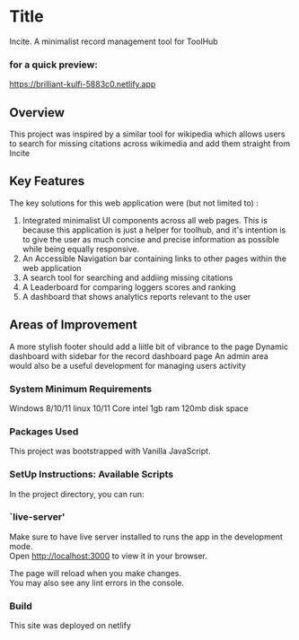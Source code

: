 # Title

Incite. A minimalist record management tool for ToolHub

### for a quick preview:

https://brilliant-kulfi-5883c0.netlify.app

## Overview

This project was inspired by a similar tool for wikipedia which allows users to search for missing citations
across wikimedia and add them straight from Incite

## Key Features

The key solutions for this web application were (but not limited to) :

1. Integrated minimalist UI components across all web pages. This is because this application is just a helper for toolhub, and it's intention is to give the user as much concise and precise information as possible while being equally responsive.
2. An Accessible Navigation bar containing links to other pages within the web application
3. A search tool for searching and addiing missing citations
4. A Leaderboard for comparing loggers scores and ranking
5. A dashboard that shows analytics reports relevant to the user

## Areas of Improvement

A more stylish footer should add a liitle bit of vibrance to the page
Dynamic dashboard with sidebar for the record dashboard page
An admin area would also be a useful development for managing users activity

### System Minimum Requirements

Windows 8/10/11
linux 10/11
Core intel
1gb ram
120mb disk space

### Packages Used

This project was bootstrapped with Vanilla JavaScript.

### SetUp Instructions: Available Scripts

In the project directory, you can run:

### `live-server'

Make sure to have live server installed to runs the app in the development mode.\
Open [http://localhost:3000](http://localhost:3000) to view it in your browser.

The page will reload when you make changes.\
You may also see any lint errors in the console.

### Build

This site was deployed on netlify
